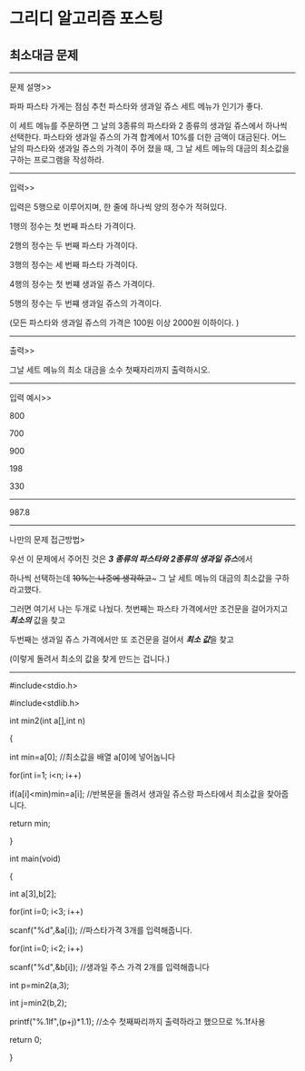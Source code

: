 #            그리디 알고리즘 포스팅

##                                 최소대금 문제

---

문제 설명>> 

파파 파스타 가게는 점심 추천 파스타와 생과일 쥬스 세트 메뉴가 인기가 좋다.

이 세트 메뉴를 주문하면 그 날의 3종류의 파스타와 2 종류의 생과일 쥬스에서 하나씩 선택한다. 파스타와 생과일 쥬스의 가격 합계에서 10%를 더한 금액이 대금된다. 어느 날의 파스타와 생과일 쥬스의 가격이 주어 졌을 때, 그 날 세트 메뉴의 대금의 최소값을 구하는 프로그램을 작성하라.

---

입력>>

입력은 5행으로 이루어지며, 한 줄에 하나씩 양의 정수가 적혀있다.

1행의 정수는 첫 번째 파스타 가격이다. 

2행의 정수는 두 번째 파스타 가격이다.

3행의 정수는 세 번째 파스타 가격이다.

4행의 정수는 첫 번쨰 생과일 쥬스 가격이다.

5행의 정수는 두 번쨰 생과일 쥬스의 가격이다.

(모든 파스타와 생과일 쥬스의 가격은 100원 이상 2000원 이하이다. )

---

출력>>

그날 세트 메뉴의 최소 대금을 소수 첫째자리까지 출력하시오.

---

입력 예시>>

800

700

900

198

330

---

987.8

---

나만의 문제 접근방법>

우선 이 문제에서 주어진 것은  ***3 종류의 파스타와***  ***2종류의 생과일 쥬스***에서

하나씩 선택하는데 ~~10%는 나중에 생각하고~~~ 그 날 세트 메뉴의 대금의 최소값을 구하라고했다.

그러면 여기서 나는 두개로 나눴다.  첫번째는 파스타 가격에서만 조건문을 걸어가지고 ***최소의*** 값을 찾고

두번째는 생과일 쥬스 가격에서만 또 조건문을 걸어서 ***최소 값***을 찾고

(이렇게 돌려서 최소의 값을 찾게 만드는 겁니다.)

---

#include<stdio.h>

#include<stdlib.h>

int min2(int a[],int n)

{

int min=a[0];          //최소값을 배열 a[0]에 넣어놉니다

for(int i=1; i<n; i++)

if(a[i]<min)min=a[i];    //반복문을 돌려서 생과일 쥬스랑 파스타에서 최소값을 찾아줍니다.

return min;

}

int main(void)

{

int a[3],b[2];

for(int i=0; i<3; i++)

scanf("%d",&a[i]);     //파스타가격 3개를 입력해줍니다.

for(int i=0; i<2; i++)

scanf("%d",&b[i]);   //생과일 주스 가격 2개를 입력해줍니다

int p=min2(a,3);     

int j=min2(b,2);

printf("%.1lf",(p+j)*1.1);   //소수 첫째짜리까지 출력하라고 했으므로 %.1f사용

return 0;

}

